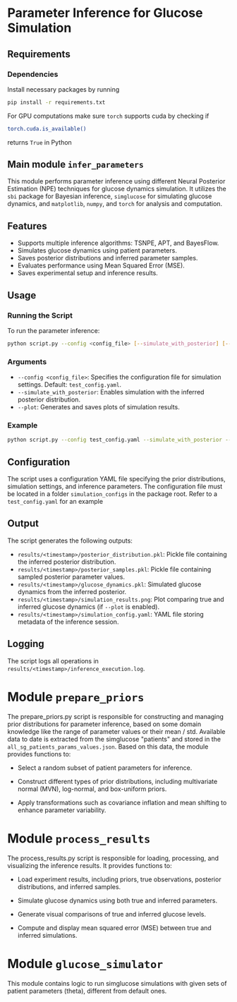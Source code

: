 # Parameter Inference for Glucose Simulation
## Requirements

### Dependencies
Install necessary packages by running
```bash
pip install -r requirements.txt
```

For GPU computations make sure `torch` supports cuda by checking if
```bash
torch.cuda.is_available()
```
returns `True` in Python

## Main module `infer_parameters`
This module performs parameter inference using different Neural Posterior Estimation (NPE) techniques for glucose dynamics simulation. It utilizes the `sbi` package for Bayesian inference, `simglucose` for simulating glucose dynamics, and `matplotlib`, `numpy`, and `torch` for analysis and computation.

## Features
- Supports multiple inference algorithms: TSNPE, APT, and BayesFlow.
- Simulates glucose dynamics using patient parameters.
- Saves posterior distributions and inferred parameter samples.
- Evaluates performance using Mean Squared Error (MSE).
- Saves experimental setup and inference results.

## Usage

### Running the Script
To run the parameter inference:
```bash
python script.py --config <config_file> [--simulate_with_posterior] [--plot]
```

### Arguments
- `--config <config_file>`: Specifies the configuration file for simulation settings. Default: `test_config.yaml`.
- `--simulate_with_posterior`: Enables simulation with the inferred posterior distribution.
- `--plot`: Generates and saves plots of simulation results.

### Example
```bash
python script.py --config test_config.yaml --simulate_with_posterior --plot
```

## Configuration
The script uses a configuration YAML file specifying the prior distributions, simulation settings, and inference parameters. The configuration file must be located in a folder `simulation_configs` in the package root. 
Refer to a `test_config.yaml` for an example


## Output
The script generates the following outputs:
- `results/<timestamp>/posterior_distribution.pkl`: Pickle file containing the inferred posterior distribution.
- `results/<timestamp>/posterior_samples.pkl`: Pickle file containing sampled posterior parameter values.
- `results/<timestamp>/glucose_dynamics.pkl`: Simulated glucose dynamics from the inferred posterior.
- `results/<timestamp>/simulation_results.png`: Plot comparing true and inferred glucose dynamics (if `--plot` is enabled).
- `results/<timestamp>/simulation_config.yaml`: YAML file storing metadata of the inference session.

## Logging
The script logs all operations in `results/<timestamp>/inference_execution.log`.

# Module `prepare_priors`

The prepare_priors.py script is responsible for constructing and managing prior distributions for parameter inference, based on some domain knowledge like the range of parameter values or their mean / std. 
Available data to date is extracted from the simglucose "patients" and stored in the `all_sg_patients_params_values.json`. Based on this data, the module provides functions to:

- Select a random subset of patient parameters for inference.

- Construct different types of prior distributions, including multivariate normal (MVN), log-normal, and box-uniform priors.

- Apply transformations such as covariance inflation and mean shifting to enhance parameter variability.

# Module `process_results`

The process_results.py script is responsible for loading, processing, and visualizing the inference results. It provides functions to:

- Load experiment results, including priors, true observations, posterior distributions, and inferred samples.

- Simulate glucose dynamics using both true and inferred parameters.

- Generate visual comparisons of true and inferred glucose levels.

- Compute and display mean squared error (MSE) between true and inferred simulations.

# Module `glucose_simulator`
This module contains logic to run simglucose simulations with given sets of patient parameters (theta), different from default ones.





